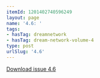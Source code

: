 ```yaml
---
itemId: 1201402740596249
layout: page
name: '4.6: '
tags:
- hasTag: dreamnetwork
- hasTag: dream-network-volume-4
type: post
urlSlug: '4.6'
---
```

<a href="files/pdfs/Volume_4/4.6-Dream-Network-Bulletin_Volume-4-Number-6.pdf" download="">Download issue 4.6</a>